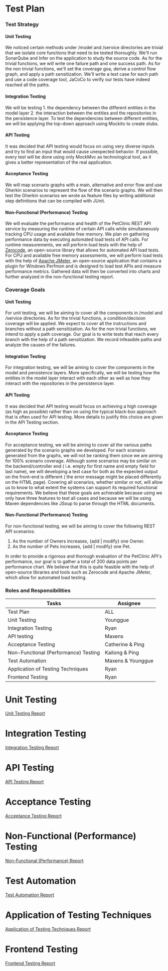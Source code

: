 # Test Plan
### Test Strategy

#### Unit Testing
We noticed certain methods under /model and /service directories are trivial that we isolate core functions that need to be tested thoroughly. We'll run SonarQube and Infer on the application to study the source code. As for the trivial functions, we will write one failure path and one success path. As for the non trivial functions, we'll set the coverage goa, derive a control flow graph, and apply a path sensitization. We'll write a test case for each path and use a code coverage tool, JaCoCo to verify our tests have indeed reached all the paths.   


#### Integration Testing
We will be testing 1. the dependency between the different entities in the model layer 2. the interaction between the entities and the repositories in the persistence layer. To test the dependencies between different entities, we will be applying the top-down approach using Mockito to create stubs. 

#### API Testing
It was decided that API testing would focus on using very diverse inputs and try to find an input that would cause unexpected behavior. If possible, every test will be done using only MockMvc as technological tool, as it gives a better representation of the real application.

#### Acceptance Testing
We will map scenario graphs with a main, alternative and error flow and use Gherkin scenarios to represent the flow of the scenario graphs. We will then test the Gherkin scenarios we wrote as feature files by writing additional step definitions that can be compiled with JUnit.

#### Non-Functional (Performance) Testing
We will evaluate the performance and health of the PetClinic REST API service by measuring the runtime of certain API calls while simultaneously tracking CPU usage and available free memory. We plan on gathering performance data by executing automated load tests of API calls. For runtime measurements, we will perform load tests with the help of [Zerocode](https://github.com/authorjapps/zerocode), an open-source library that allows for automated API load tests. For CPU and available free memory assessments, we will perform load tests with the help of [Apache JMeter](https://jmeter.apache.org/), an open-source application that contains a plugin for Windows Perfmon and is designed to load test APIs and measure performance metrics. Gathered data will then be converted into charts and further analyzed in the non-functional testing report.

### Coverage Goals

#### Unit Testing
For unit testing, we will be aiming to cover all the components in /model and /service directories. As for the trivial functions, a condition/decision coverage will be applied. We expect to cover all the instructions and branches without a path sensitization. As for the non trivial functions, we intend to apply a path coverage. Our goal is to write tests that reach every branch with the help of a path sensitization. We record infeasible paths and analyze the causes of the failures. 

#### Integration Testing
For integration testing, we will be aiming to cover the components in the model and persistence layers. More specifically, we will be testing how the entities in the model layer interact with each other as well as how they interact with the repositories in the persistence layer. 

#### API Testing
It was decided that API testing would focus on achieving a high coverage (as high as possible) rather than on using the typical black-box approach that is often used for API testing. More details to justify this choice are given in the API Testing section.

#### Acceptance Testing 
For acceptance testing, we will be aiming to cover all the various paths generated by the scenario graphs we developed. For each scenario generated from the graphs, we will not be ranking them since we are aiming for 100% scenario coverage.  Although some scenarios may be similar on the backend/controller end  ( i.e. empty for first name and empty field for last name), we will developing a test case for both as the expected output on the front-end is different ( the error message might be placed differently on the HTML page). Covering all scenarios, whether similar or not, will allow us to know to what extent the systems can support its required functional requirements. We believe that these goals are achievable because  using we only have three features to test all cases and because we will be using Maven dependencies like JSoup to parse through the HTML documents. 

#### Non-Functional (Performance) Testing
For non-functional testing, we will be aiming to cover the following REST API scenarios:

1. As the number of Owners increases, {add | modify} one Owner.
1. As the number of Pets increases, {add | modify} one Pet.

In order to provide a rigorous and thorough evaluation of the PetClinic API's performance, our goal is to gather a total of 200 data points per performance chart. We believe that this is quite feasible with the help of open-source libraries and tools such as Zerocode and Apache JMeter, which allow for automated load testing.

### Roles and Responsibilities 
| Tasks                                 	| Assignee  	   |
|---------------------------------------	|-----------	   |
| Test Plan                             	| ALL       	   |
| Unit Testing                          	| Younggue         |
| Integration Testing                   	| Ryan             |
| API testing                           	| Maxens           |
| Acceptance Testing                    	| Catherine & Ping |
| Non-Functional (Performance) Testing  	| Kailong & Ping   |
| Test Automation                       	| Maxens & Younggue|
| Application of Testing Techniques     	|    Ryan          |
| Frontend Testing    	                        |    Ryan          |
# Unit Testing 
[Unit Testing Report](https://github.com/McGill-ECSE429-Fall2021/project-test-14/wiki/2.-Unit-Component-Testing)
# Integration Testing 
[Integration Testing Report](https://github.com/McGill-ECSE429-Fall2021/project-test-14/wiki/3.-Integration-Testing)
# API Testing 
[API Testing Report](https://github.com/McGill-ECSE429-Fall2021/project-test-14/wiki/4.-API-Testing)
# Acceptance Testing 
[Acceptance Testing Report](https://github.com/McGill-ECSE429-Fall2021/project-test-14/wiki/5.-Acceptance-Testing)
# Non-Functional (Performance) Testing
[Non-Functional (Performance) Report](https://github.com/McGill-ECSE429-Fall2021/project-test-14/wiki/6.-Non-Functional-Testing)
# Test Automation
[Test Automation Report](https://github.com/McGill-ECSE429-Fall2021/project-test-14/wiki/7.-Test-Automation-Testing)
# Application of Testing Techniques 
[Application of Testing Techniques Report](https://github.com/McGill-ECSE429-Fall2021/project-test-14/wiki/8.-Application-of-Testing-Techniques)

# Frontend Testing
[Frontend Testing Report](https://github.com/McGill-ECSE429-Fall2021/project-test-14/wiki/Frontend-Testing)
